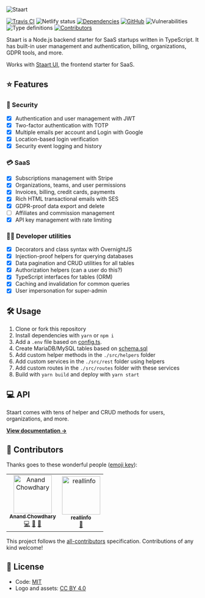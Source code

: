 ![Staart](https://raw.githubusercontent.com/o15y/staart/master/assets/logo.png)

[![Travis CI](https://img.shields.io/travis/o15y/staart.svg)](https://travis-ci.org/o15y/staart)
![Netlify status](https://img.shields.io/endpoint.svg?url=https://platform.oswaldlabs.com/netlify-status/560804f0-60ab-4172-9af8-f38e0dd675f6)
[![Dependencies](https://img.shields.io/david/o15y/staart.svg)](https://github.com/o15y/staart/blob/master/package.json)
[![GitHub](https://img.shields.io/github/license/o15y/staart.svg)](https://github.com/o15y/staart/blob/master/LICENSE)
![Vulnerabilities](https://img.shields.io/snyk/vulnerabilities/github/o15y/staart.svg)
![Type definitions](https://img.shields.io/badge/types-TypeScript-blue.svg)
[![Contributors](https://img.shields.io/github/contributors/o15y/staart.svg)](https://github.com/o15y/staart/graphs/contributors)

Staart is a Node.js backend starter for SaaS startups written in TypeScript. It has built-in user management and authentication, billing, organizations, GDPR tools, and more.

Works with [Staart UI](https://github.com/o15y/staart-ui), the frontend starter for SaaS.

## ⭐ Features

### 🔐 Security

- [x] Authentication and user management with JWT
- [x] Two-factor authentication with TOTP
- [x] Multiple emails per account and Login with Google
- [x] Location-based login verification
- [x] Security event logging and history

### 💳 SaaS

- [x] Subscriptions management with Stripe
- [x] Organizations, teams, and user permissions
- [x] Invoices, billing, credit cards, payments
- [x] Rich HTML transactional emails with SES
- [x] GDPR-proof data export and delete
- [ ] Affiliates and commission management
- [x] API key management with rate limiting

### 👩‍💻 Developer utilities

- [x] Decorators and class syntax with OvernightJS
- [x] Injection-proof helpers for querying databases
- [x] Data pagination and CRUD utilities for all tables
- [x] Authorization helpers (can a user do this?)
- [x] TypeScript interfaces for tables (ORM)
- [x] Caching and invalidation for common queries
- [x] User impersonation for super-admin

## 🛠 Usage

1. Clone or fork this repository
1. Install dependencies with `yarn` or `npm i`
1. Add a `.env` file based on [config.ts](https://github.com/o15y/staart/blob/master/src/config.ts).
1. Create MariaDB/MySQL tables based on [schema.sql](https://github.com/o15y/staart/blob/master/schema.sql)
1. Add custom helper methods in the `./src/helpers` folder
1. Add custom services in the `./src/rest` folder using helpers
1. Add custom routes in the `./src/routes` folder with these services
1. Build with `yarn build` and deploy with `yarn start`

## 💻 API

Staart comes with tens of helper and CRUD methods for users, organizations, and more.

**[View documentation →](https://staart-docs.o15y.com)**

## 👥 Contributors

Thanks goes to these wonderful people ([emoji key](https://allcontributors.org/docs/en/emoji-key)):

<!-- ALL-CONTRIBUTORS-LIST:START - Do not remove or modify this section -->
<!-- prettier-ignore -->
<table><tr><td align="center"><a href="https://anandchowdhary.com/?utm_source=github&utm_campaign=about-link"><img src="https://avatars3.githubusercontent.com/u/2841780?v=4" width="100px;" alt="Anand Chowdhary"/><br /><sub><b>Anand Chowdhary</b></sub></a><br /><a href="https://github.com/o15y/staart/commits?author=AnandChowdhary" title="Code">💻</a> <a href="https://github.com/o15y/staart/commits?author=AnandChowdhary" title="Documentation">📖</a> <a href="#design-AnandChowdhary" title="Design">🎨</a></td><td align="center"><a href="http://komiserback@gmail.com"><img src="https://avatars3.githubusercontent.com/u/36298335?v=4" width="100px;" alt="reallinfo"/><br /><sub><b>reallinfo</b></sub></a><br /><a href="#design-reallinfo" title="Design">🎨</a></td></tr></table>

<!-- ALL-CONTRIBUTORS-LIST:END -->

This project follows the [all-contributors](https://github.com/all-contributors/all-contributors) specification. Contributions of any kind welcome!

## 📄 License

- Code: [MIT](https://github.com/o15y/staart/blob/master/LICENSE)
- Logo and assets: [CC BY 4.0](https://creativecommons.org/licenses/by/4.0/)
